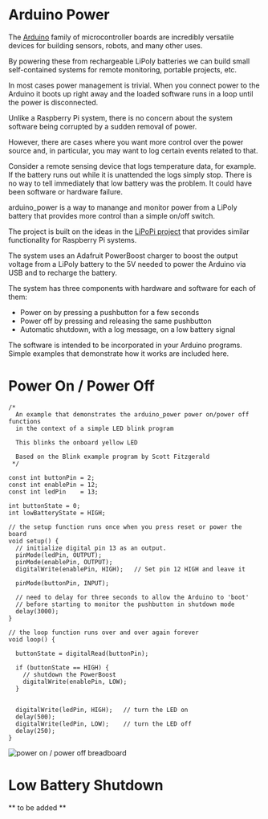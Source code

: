 # Arduino Power

The [Arduino](https://www.arduino.cc) family of microcontroller boards are incredibly versatile devices for
building sensors, robots, and many other uses.

By powering these from rechargeable LiPoly batteries
we can build small self-contained systems for remote monitoring, portable projects, etc.

In most cases power management is trivial. When you connect power to the Arduino it
boots up right away and the loaded software runs in a loop until the power is
disconnected.

Unlike a Raspberry Pi system, there is no concern about the system software being
corrupted by a sudden removal of power.

However, there are cases where you want more control over the power source and, in particular,
you may want to log certain events related to that.

Consider a remote sensing device that logs temperature data, for example. If the battery runs out
while it is unattended the logs simply stop. There is no way to tell immediately that low
battery was the problem. It could have been software or hardware failure.

arduino_power is a way to manange and monitor power from a LiPoly battery that provides
more control than a simple on/off switch.

The project is built on the ideas in the [LiPoPi project](https://github.com/NeonHorizon/lipopi) that provides similar functionality for
Raspberry Pi systems.


The system uses an Adafruit PowerBoost charger to boost the output voltage from a LiPoly battery to
the 5V needed to power the Arduino via USB and to recharge the battery.

The system has three components with hardware and software for each of them:

- Power on by pressing a pushbutton for a few seconds
- Power off by pressing and releasing the same pushbutton
- Automatic shutdown, with a log message, on a low battery signal


The software is intended to be incorporated in your Arduino programs. Simple examples that demonstrate
how it works are included here.


# Power On / Power Off




```arduino
/*
  An example that demonstrates the arduino_power power on/power off functions
  in the context of a simple LED blink program

  This blinks the onboard yellow LED

  Based on the Blink example program by Scott Fitzgerald
 */

const int buttonPin = 2;
const int enablePin = 12;
const int ledPin    = 13;

int buttonState = 0;
int lowBatteryState = HIGH;

// the setup function runs once when you press reset or power the board
void setup() {
  // initialize digital pin 13 as an output.
  pinMode(ledPin, OUTPUT);
  pinMode(enablePin, OUTPUT);
  digitalWrite(enablePin, HIGH);   // Set pin 12 HIGH and leave it

  pinMode(buttonPin, INPUT);

  // need to delay for three seconds to allow the Arduino to 'boot'
  // before starting to monitor the pushbutton in shutdown mode
  delay(3000);
}

// the loop function runs over and over again forever
void loop() {

  buttonState = digitalRead(buttonPin);

  if (buttonState == HIGH) {
    // shutdown the PowerBoost
    digitalWrite(enablePin, LOW);
  }


  digitalWrite(ledPin, HIGH);   // turn the LED on
  delay(500);
  digitalWrite(ledPin, LOW);    // turn the LED off
  delay(250);
}

```



![power on / power off breadboard](images/arduino_breadboard_1.png)


# Low Battery Shutdown

** to be added **


